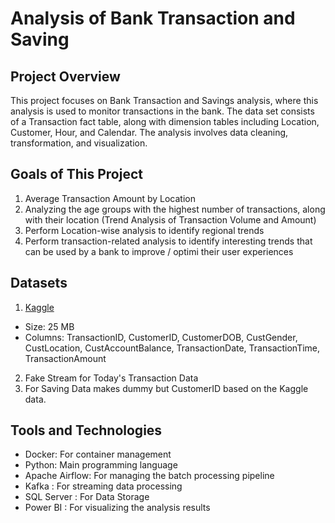 # Analysis of Bank Transaction and Saving

## Project Overview
This project focuses on Bank Transaction and Savings analysis, where this analysis is used to monitor transactions in the bank. The data set consists of a Transaction fact table, along with dimension tables including Location, Customer, Hour, and Calendar. The analysis involves data cleaning, transformation, and visualization.

## Goals of This Project
1. Average Transaction Amount by Location
2. Analyzing the age groups with the highest number of transactions, along with their location (Trend Analysis of Transaction Volume and Amount)
3. Perform Location-wise analysis to identify regional trends
4. Perform transaction-related analysis to identify interesting trends that can be used by a bank to improve / optimi their user experiences

## Datasets
1. [Kaggle](https://www.kaggle.com/datasets/shivamb/bank-customer-segmentation)
  - Size: 25 MB
  - Columns: TransactionID, CustomerID, CustomerDOB, CustGender, CustLocation, CustAccountBalance, TransactionDate, TransactionTime, TransactionAmount
2. Fake Stream for Today's Transaction Data
3. For Saving Data makes dummy but CustomerID based on the Kaggle data.

## Tools and Technologies
- Docker: For container management
- Python: Main programming language
- Apache Airflow: For managing the batch processing pipeline
- Kafka : For streaming data processing
- SQL Server : For Data Storage
- Power BI : For visualizing the analysis results
